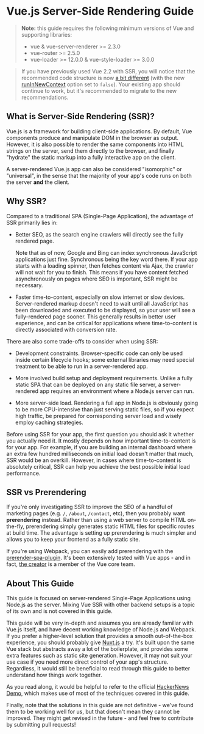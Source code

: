 # Vue.js Server-Side Rendering Guide

> **Note:** this guide requires the following minimum versions of Vue and supporting libraries:
> - vue & vue-server-renderer >= 2.3.0
> - vue-router >= 2.5.0
> - vue-loader >= 12.0.0 & vue-style-loader >= 3.0.0

> If you have previously used Vue 2.2 with SSR, you will notice that the recommended code structure is now [a bit different](./structure.md) (with the new [runInNewContext](./api.md#runinnewcontext) option set to `false`). Your existing app should continue to work, but it's recommended to migrate to the new recommendations.

## What is Server-Side Rendering (SSR)?

Vue.js is a framework for building client-side applications. By default, Vue  components produce and manipulate DOM in the browser as output. However, it is also possible to render the same components into HTML strings on the server, send them directly to the browser, and finally "hydrate" the static markup into a fully interactive app on the client.

A server-rendered Vue.js app can also be considered "isomorphic" or "universal", in the sense that the majority of your app's code runs on both the server **and** the client.

## Why SSR?

Compared to a traditional SPA (Single-Page Application), the advantage of SSR primarily lies in:

- Better SEO, as the search engine crawlers will directly see the fully rendered page.

  Note that as of now, Google and Bing can index synchronous JavaScript applications just fine. Synchronous being the key word there. If your app starts with a loading spinner, then fetches content via Ajax, the crawler will not wait for you to finish. This means if you have content fetched asynchronously on pages where SEO is important, SSR might be necessary.

- Faster time-to-content, especially on slow internet or slow devices. Server-rendered markup doesn't need to wait until all JavaScript has been downloaded and executed to be displayed, so your user will see a fully-rendered page sooner. This generally results in better user experience, and can be critical for applications where time-to-content is directly associated with conversion rate.

There are also some trade-offs to consider when using SSR:

- Development constraints. Browser-specific code can only be used inside certain lifecycle hooks; some external libraries may need special treatment to be able to run in a server-rendered app.

- More involved build setup and deployment requirements. Unlike a fully static SPA that can be deployed on any static file server, a server-rendered app requires an environment where a Node.js server can run.

- More server-side load. Rendering a full app in Node.js is obviously going to be more CPU-intensive than just serving static files, so if you expect high traffic, be prepared for corresponding server load and wisely employ caching strategies.

Before using SSR for your app, the first question you should ask it whether you actually need it. It mostly depends on how important time-to-content is for your app. For example, if you are building an internal dashboard where an extra few hundred milliseconds on initial load doesn't matter that much, SSR would be an overkill. However, in cases where time-to-content is absolutely critical, SSR can help you achieve the best possible initial load performance.

## SSR vs Prerendering

If you're only investigating SSR to improve the SEO of a handful of marketing pages (e.g. `/`, `/about`, `/contact`, etc), then you probably want __prerendering__ instead. Rather than using a web server to compile HTML on-the-fly, prerendering simply generates static HTML files for specific routes at build time. The advantage is setting up prerendering is much simpler and allows you to keep your frontend as a fully static site.

If you're using Webpack, you can easily add prerendering with the [prerender-spa-plugin](https://github.com/chrisvfritz/prerender-spa-plugin). It's been extensively tested with Vue apps - and in fact, [the creator](https://github.com/chrisvfritz) is a member of the Vue core team.

## About This Guide

This guide is focused on server-rendered Single-Page Applications using Node.js as the server. Mixing Vue SSR with other backend setups is a topic of its own and is not covered in this guide.

This guide will be very in-depth and assumes you are already familiar with Vue.js itself, and have decent working knowledge of Node.js and Webpack. If you prefer a higher-level solution that provides a smooth out-of-the-box experience, you should probably give [Nuxt.js](http://nuxtjs.org/) a try. It's built upon the same Vue stack but abstracts away a lot of the boilerplate, and provides some extra features such as static site generation. However, it may not suit your use case if you need more direct control of your app's structure. Regardless, it would still be beneficial to read through this guide to better understand how things work together.

As you read along, it would be helpful to refer to the official [HackerNews Demo](https://github.com/vuejs/vue-hackernews-2.0/), which makes use of most of the techniques covered in this guide.

Finally, note that the solutions in this guide are not definitive - we've found them to be working well for us, but that doesn't mean they cannot be improved. They might get revised in the future - and feel free to contribute by submitting pull requests!
